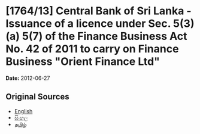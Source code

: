 # [1764/13] Central Bank of Sri Lanka - Issuance of a licence under Sec. 5(3)(a) 5(7) of the Finance Business Act No. 42 of 2011 to carry on Finance Business "Orient Finance Ltd"

**Date:** 2012-06-27

## Original Sources

- [English](https://documents.gov.lk/view/extra-gazettes/2012/6/1764-13_E.pdf)
- [සිංහල](https://documents.gov.lk/view/extra-gazettes/2012/6/1764-13_S.pdf)
- [தமிழ்](https://documents.gov.lk/view/extra-gazettes/2012/6/1764-13_T.pdf)
